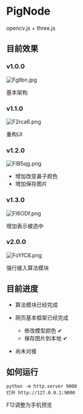 # PigNode

opencv.js + three.js

## 目前效果
### v1.0.0
![Fgllbn.jpg](https://s1.ax1x.com/2018/12/25/Fgllbn.jpg)

基本架构
### v1.1.0
![F2rca6.png](https://s1.ax1x.com/2018/12/26/F2rca6.png)

重构UI
### v1.2.0
![FIB5qg.png](https://s2.ax1x.com/2019/01/02/FIB5qg.png)

* 增加改变鼻子颜色
* 增加保存图片
### v1.3.0
![FI6ODf.png](https://s2.ax1x.com/2019/01/02/FI6ODf.png)

增加表示被选中

### v2.0.0
![FoYfC8.png](https://s2.ax1x.com/2019/01/03/FoYfC8.png)

强行接入算法模块
## 目前进度

* 算法模块已经完成

* 网页基本框架已经完成
    * 修改模型颜色 ✔
    * 保存图片到本地 ✔
* 尚未对接

## 如何运行
```
python -m http.server 9000
打开 http://127.0.0.1:9000
```
F12调整为手机预览